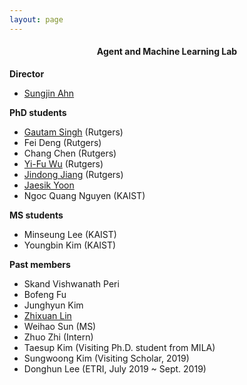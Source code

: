 ```yaml
---
layout: page
---
```


<h4 style="text-align: center">Agent and Machine Learning Lab</h4>

<!--#### Rutgers Machinne Learning Group-->

**Director**
- [Sungjin Ahn](../index)

<!--### Current Members-->
**PhD students**

- [Gautam Singh](http://singhgautam.github.io/) (Rutgers)    
- Fei Deng (Rutgers)    
- Chang Chen (Rutgers)    
- [Yi-Fu Wu](http://www.yifuwu.com/) (Rutgers)  
- [Jindong Jiang](https://www.jindongjiang.me/) (Rutgers)  
- [Jaesik Yoon](https://sites.google.com/view/jaesikyoon/home)    
- Ngoc Quang Nguyen (KAIST)


**MS students**  
- Minseung Lee (KAIST)  
- Youngbin Kim (KAIST)  

<!-- **Intern and visiting students**  -->


<!-- **External collaborator**   -->


<!--
**Visiting scholar** 
- 
-->

**Past members**  
- Skand Vishwanath Peri  
- Bofeng Fu   
- Junghyun Kim       
- [Zhixuan Lin](https://www.zhixuanlin.com/)     
- Weihao Sun (MS)
- Zhuo Zhi (Intern)  
- Taesup Kim (Visiting Ph.D. student from MILA)  
- Sungwoong Kim (Visiting Scholar, 2019)  
- Donghun Lee (ETRI, July 2019 ~ Sept. 2019)  
